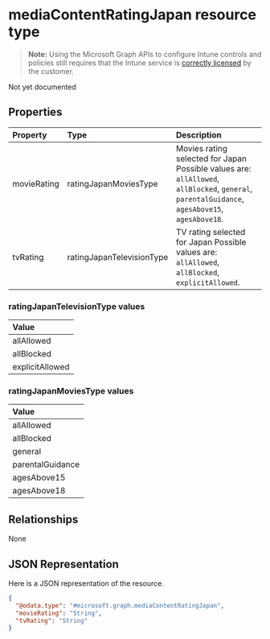 # mediaContentRatingJapan resource type

> **Note:** Using the Microsoft Graph APIs to configure Intune controls and policies still requires that the Intune service is [correctly licensed](https://go.microsoft.com/fwlink/?linkid=839381) by the customer.

Not yet documented
## Properties
|Property|Type|Description|
|:---|:---|:---|
|movieRating|ratingJapanMoviesType|Movies rating selected for Japan Possible values are: `allAllowed`, `allBlocked`, `general`, `parentalGuidance`, `agesAbove15`, `agesAbove18`.|
|tvRating|ratingJapanTelevisionType|TV rating selected for Japan Possible values are: `allAllowed`, `allBlocked`, `explicitAllowed`.|

### ratingJapanTelevisionType values

| Value
|:-------------------------
| allAllowed
| allBlocked
| explicitAllowed


### ratingJapanMoviesType values

| Value
|:-------------------------
| allAllowed
| allBlocked
| general
| parentalGuidance
| agesAbove15
| agesAbove18


## Relationships
None
## JSON Representation
Here is a JSON representation of the resource.
<!-- {
  "blockType": "resource",
  "@odata.type": "microsoft.graph.mediaContentRatingJapan"
}
-->
``` json
{
  "@odata.type": "#microsoft.graph.mediaContentRatingJapan",
  "movieRating": "String",
  "tvRating": "String"
}
```



